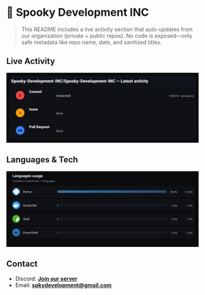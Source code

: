 # 👻 Spooky Development INC

> This README includes a live activity section that auto-updates from our organization (private + public repos). No code is exposed—only safe metadata like repo name, date, and sanitized titles.

## Live Activity
![Repo Snapshot](./assets/repo-snapshot.svg?v=e0b26182f6)

## Languages & Tech
![Languages Usage](./assets/languages.svg?v=424bf506c1)

## Contact
- Discord: **[Join our server](https://discord.gg/XYspZgEEJb)**
- Email: **spkydevelopment@gmail.com**

